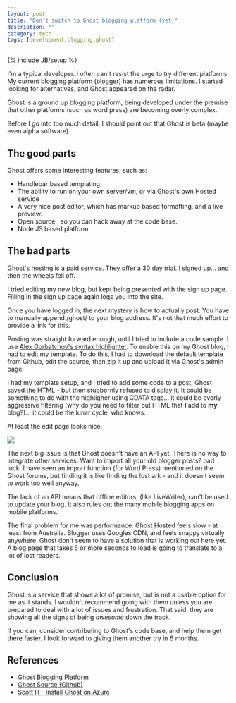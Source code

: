```yaml
---
layout: post
title: "Don't switch to Ghost blogging platform (yet)"
description: ""
category: tech
tags: [development,blogging,ghost]
---
```

{% include JB/setup %}

I'm a typical developer. I often can't resist the urge to try different platforms. My current blogging platform (blogger) has numerous limitations. I started looking for alternatives, and Ghost appeared on the radar. 

Ghost is a ground up blogging platform, being developed under the premise that other platforms (such as word press) are becoming overly complex. 

Before I go into too much detail, I should point out that Ghost is beta (maybe even alpha software). 
<!--more-->
The good parts
--------------
Ghost offers some interesting features, such as:

* Handlebar based templating 
* The ability to run on your own server/vm, or via Ghost's own Hosted service 
* A very nice post editor, which has markup based formatting, and a live preview. 
* Open source,&nbsp; so you can hack away at the code base. 
* Node JS based platform

The bad parts
-------------
Ghost's hosting is a paid service. They offer a 30 day trial. I signed up... and then the wheels fell off. 

I tried editing my new blog, but kept being presented with the sign up page. Filling in the sign up page again logs you into the site. 

Once you have logged in, the next mystery is how to actually post. You have to manually append /ghost/ to your blog address. It's not that much effort to provide a link for this. 

Posting was straight forward enough, until I tried to include a code sample. I use [Alex Gorbatchov's syntax highlighter](http://alexgorbatchev.com/SyntaxHighlighter). To enable this on my Ghost blog, I had to edit my template. To do this, I had to download the default template from Github, edit the source, then zip it up and upload it via Ghost's admin page.

I had my template setup, and I tried to add some code to a post, Ghost saved the HTML - but then stubbornly refused to display it. It could be something to do with the highligher using CDATA tags... it could be overly aggressive filtering (why do you need to filter out HTML that **I** add to **my** blog?)... it could be the lunar cycle, who knows.

At least the edit page looks nice.

<img src="http://drive.google.com/uc?export=view&amp;id=0BzEmq4lTwA-sMjV6bm8yb2k0YU0" />  

The next big issue is that Ghost doesn't have an API yet. There is no way to integrate other services. Want to import all your old blogger posts? bad luck. I have seen an import function (for Word Press) mentioned on the Ghost forums, but finding it is like finding the lost ark - and it doesn't seem to work too well anyway.

The lack of an API means that offline editors, (like LiveWriter), can't be used to update your blog. It also rules out the many mobile blogging apps on mobile platforms.

The final problem for me was performance. Ghost Hosted feels slow - at least from Australia. Blogger uses Googles CDN, and feels snappy virtually anywhere. Ghost don't seem to have a solution that is working out here yet. A blog page that takes 5 or more seconds to load is going to translate to a lot of lost readers.

Conclusion
----------
Ghost is a service that shows a lot of promise, but is not a usable option for me as it stands. I wouldn't recommend going with them unless you are prepared to deal with a lot of issues and frustration. That said, they are showing all the signs of being <i>awesome</i> down the track.

If you can, consider contributing to Ghost's code base, and help them get there faster. I look forward to giving them another try in 6 months.

References
----------
* [Ghost Blogging Platform](http://ghost.io/)
* [Ghost Source (Github)](https://github.com/TryGhost%E2%80%8E) 
* [Scott H - Install Ghost on Azure](http://www.hanselman.com/blog/HowToInstallTheNodejsGhostBloggingSoftwareOnAzureWebsites.aspx)
